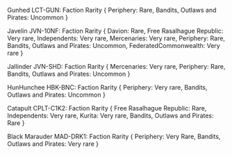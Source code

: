 


Gunhed LCT-GUN: Faction Rarity  {
    Periphery: Rare,
    Bandits, Outlaws and Pirates: Uncommon
}

Javelin JVN-10NF: Faction Rarity  {
    Davion: Rare,
    Free Rasalhague Republic: Very rare,
    Independents: Very rare,
    Mercenaries: Very rare,
    Periphery: Rare,
    Bandits, Outlaws and Pirates: Uncommon,
    FederatedCommonwealth: Very rare
}

Jallinder JVN-SHD: Faction Rarity  {
    Mercenaries: Very rare,
    Periphery: Rare,
    Bandits, Outlaws and Pirates: Uncommon
}

HunHunchee HBK-BNC: Faction Rarity  {
    Periphery: Very rare,
    Bandits, Outlaws and Pirates: Uncommon
}

Catapult CPLT-C1K2: Faction Rarity  {
    Free Rasalhague Republic: Rare,
    Independents: Very rare,
    Kurita: Very rare,
    Bandits, Outlaws and Pirates: Rare
}

Black Marauder MAD-DRK1: Faction Rarity  {
    Periphery: Very Rare,
    Bandits, Outlaws and Pirates: Very rare
}